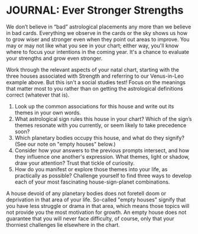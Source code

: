 # JOURNAL: Ever Stronger Strengths

We don’t believe in “bad” astrological placements any more than we believe in bad cards. Everything we observe in the cards or the sky shows us how to grow wiser and stronger even when they point out areas to improve. You may or may not like what you see in your chart; either way, you'll know where to focus your intentions in the coming year. It's a chance to evaluate your strengths and grow even stronger.

Work through the relevant aspects of your natal chart, starting with the three houses associated with Strength and referring to our Venus-in-Leo example above. But this isn't a social studies test! Focus on the meanings that matter most to you rather than on getting the astrological definitions correct (whatever that is).

1. Look up the common associations for this house and write out its themes in your own words.
2. What astrological sign rules this house in your chart? Which of the sign’s themes resonate with you currently, or seem likely to take precedence soon?
3. Which planetary bodies occupy this house, and what do they signify? (See our note on "empty houses" below.)
4. Consider how your answers to the previous prompts intersect, and how they influence one another's expression. What themes, light or shadow, draw your attention? Trust that tickle of curiosity.
5. How do you manifest or explore those themes into your life, as practically as possible? Challenge yourself to find three ways to develop each of your most fascinating house-sign-planet combinations. 

A house devoid of any planetary bodies does not foretell doom or deprivation in that area of your life. So-called "empty houses" signify that you have less struggle or drama in that area, which means those topics will not provide you the most motivation for growth. An empty house does not guarantee that you will never face difficulty, of course, only that your thorniest challenges lie elsewhere in the chart. 
